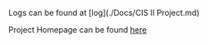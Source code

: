 Logs can be found at [log](./Docs/CIS II Project.md)

Project Homepage can be found [here](https://ciis.lcsr.jhu.edu/doku.php?id=courses:456:2023:projects)